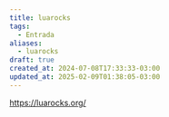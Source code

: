 ```yaml
---
title: luarocks
tags:
  - Entrada
aliases:
  - luarocks
draft: true
created_at: 2024-07-08T17:33:33-03:00
updated_at: 2025-02-09T01:38:05-03:00
---
```


https://luarocks.org/